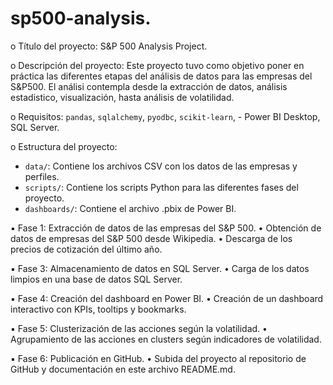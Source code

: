 # sp500-analysis.
o Título del proyecto: S&P 500 Analysis Project.

o Descripción del proyecto: Este proyecto tuvo como objetivo poner en práctica las diferentes etapas del análisis de datos para las empresas del S&P500. El análisi contempla desde la extracción de datos, análisis estadistico, visualización, hasta análisis de volatilidad. 

o Requisitos: `pandas`, `sqlalchemy`, `pyodbc`, `scikit-learn`, - Power BI Desktop, SQL Server.

o Estructura del proyecto: 
- `data/`: Contiene los archivos CSV con los datos de las empresas y perfiles.
- `scripts/`: Contiene los scripts Python para las diferentes fases del proyecto.
- `dashboards/`: Contiene el archivo .pbix de Power BI.
  
▪ Fase 1: Extracción de datos de las empresas del S&P 500.
  • Obtención de datos de empresas del S&P 500 desde Wikipedia.
  • Descarga de los precios de cotización del último año.
  
▪ Fase 3: Almacenamiento de datos en SQL Server.
  • Carga de los datos limpios en una base de datos SQL Server.
  
▪ Fase 4: Creación del dashboard en Power BI.
  • Creación de un dashboard interactivo con KPIs, tooltips y bookmarks.
  
▪ Fase 5: Clusterización de las acciones según la volatilidad.
  • Agrupamiento de las acciones en clusters según indicadores de volatilidad.
  
▪ Fase 6: Publicación en GitHub.
  • Subida del proyecto al repositorio de GitHub y documentación en este archivo README.md.
